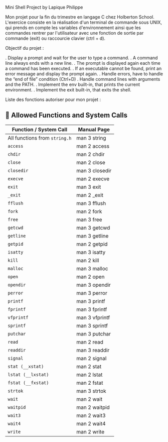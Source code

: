 Mini Shell Project by Lapique Philippe

Mon projet pour la fin du trimestre en langage C chez Holberton School. L'exercice consiste en la réalisation d'un terminal de commande sous UNIX, qui prends en compte les variables d'environnement ainsi que les commandes rentrer par l'utilisateur avec une fonction de sortie par commande (exit) ou raccourcie clavier (ctrl + d).

Objectif du projet : 

  . Display a prompt and wait for the user to type a command. 
  . A command line always ends with a new line.
  . The prompt is displayed again each time a command has been executed.
  . If an executable cannot be found, print an error message and display the prompt again.
  . Handle errors, have to handle the “end of file” condition (Ctrl+D)
  . Handle command lines with arguments and the PATH.
  . Implement the env built-in, that prints the current environment.
  . Implement the exit built-in, that exits the shell.

Liste des fonctions autoriser pour mon projet :

## 📜 Allowed Functions and System Calls  

| Function / System Call | Manual Page |
|-------------------------|-------------|
| All functions from `string.h` | man 3 string |
| `access` | man 2 access |
| `chdir` | man 2 chdir |
| `close` | man 2 close |
| `closedir` | man 3 closedir |
| `execve` | man 2 execve |
| `exit` | man 3 exit |
| `_exit` | man 2 _exit |
| `fflush` | man 3 fflush |
| `fork` | man 2 fork |
| `free` | man 3 free |
| `getcwd` | man 3 getcwd |
| `getline` | man 3 getline |
| `getpid` | man 2 getpid |
| `isatty` | man 3 isatty |
| `kill` | man 2 kill |
| `malloc` | man 3 malloc |
| `open` | man 2 open |
| `opendir` | man 3 opendir |
| `perror` | man 3 perror |
| `printf` | man 3 printf |
| `fprintf` | man 3 fprintf |
| `vfprintf` | man 3 vfprintf |
| `sprintf` | man 3 sprintf |
| `putchar` | man 3 putchar |
| `read` | man 2 read |
| `readdir` | man 3 readdir |
| `signal` | man 2 signal |
| `stat (__xstat)` | man 2 stat |
| `lstat (__lxstat)` | man 2 lstat |
| `fstat (__fxstat)` | man 2 fstat |
| `strtok` | man 3 strtok |
| `wait` | man 2 wait |
| `waitpid` | man 2 waitpid |
| `wait3` | man 2 wait3 |
| `wait4` | man 2 wait4 |
| `write` | man 2 write |

 
